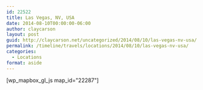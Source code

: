 ```yaml
---
id: 22522
title: Las Vegas, NV, USA
date: 2014-08-10T00:00:00-06:00
author: claycarson
layout: post
guid: http://claycarson.net/uncategorized/2014/08/10/las-vegas-nv-usa/
permalink: /timeline/travels/locations/2014/08/10/las-vegas-nv-usa/
categories:
  - Locations
format: aside
---
```

<div class="media-details"></div>

[wp_mapbox_gl_js map_id="22287"]